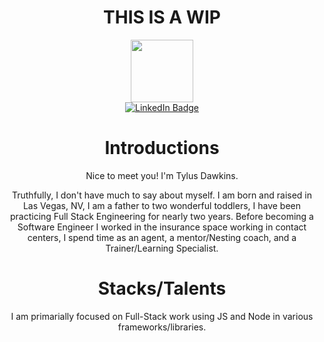 
<body align="center">
  <h1>THIS IS A WIP</h1>
  <div id="header" align="center">
    <img src="https://media0.giphy.com/media/ZDNQdzCUjIK9VNUE2c/giphy.gif" width="100"/>
  </div>
  <div align="center">
    <div id="badges" width="20%">
      <a href="https://www.linkedin.com/in/tylus-dawkins-292785160/" target="_blank">
       <img src="https://img.shields.io/badge/LinkedIn-blue?style=for-the-badge&logo=linkedin&logoColor=white" alt="LinkedIn Badge"/>
      </a>
    </div>
  </div>
  <h1 align="center">
    Introductions
  </h1>
  <p align="center">
    Nice to meet you! I'm Tylus Dawkins.
  </p>
  <p align="center">
    Truthfully, I don't have much to say about myself. I am born and raised in Las Vegas, NV, I am a father to two wonderful toddlers, I have been practicing Full Stack Engineering for nearly two years. Before becoming a Software Engineer I worked in the insurance space working in contact centers, I spend time as an agent, a mentor/Nesting coach, and a Trainer/Learning Specialist.
  </p>
  <h1 align="center">
    Stacks/Talents
  </h1>
  <p>
    I am primarially focused on Full-Stack work using JS and Node in various frameworks/libraries.
  </p>
</body>


<!--
**TylusDawkins/TylusDawkins** is a ✨ _special_ ✨ repository because its `README.md` (this file) appears on your GitHub profile.

Here are some ideas to get you started:

- 🔭 I’m currently working on ...
- 🌱 I’m currently learning ...
- 👯 I’m looking to collaborate on ...
- 🤔 I’m looking for help with ...
- 💬 Ask me about ...
- 📫 How to reach me: ...
- 😄 Pronouns: ...
- ⚡ Fun fact: ...
-->
